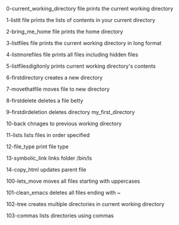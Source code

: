 0-current_working_directory file prints the current working directory

1-listit file prints the lists of contents in your current directory

2-bring_me_home file prints the home directory

3-listfiles file prints the current working directory in long format

4-listmorefiles file prints all files including hidden files

5-listfilesdigitonly prints current working directory's contents

6-firstdirectory creates a new directory

7-movethatfile moves file to new directory

8-firstdelete deletes a file betty

9-firstdirdeletion deletes directory my_first_directory

10-back chnages to previous working directory

11-lists lists files in order specified

12-file_type print file type

13-symbolic_link links folder /bin/ls

14-copy_html updates parent file

100-lets_move moves all files starting with uppercases

101-clean_emacs deletes all files ending with ~

102-tree creates multiple directories in current working directory

103-commas lists directories using commas
